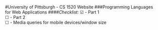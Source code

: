 #University of Pittsburgh - CS 1520 Website
###Programming Languages for Web Applications
####*Checklist:*
☑ - Part 1<br>
☐ - Part 2<br>
☐ - Media queries for mobile devices/window size<br>
